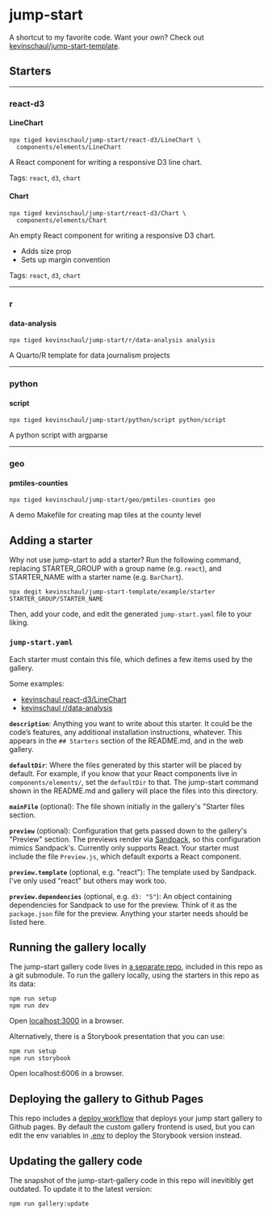 # jump-start

A shortcut to my favorite code. Want your own? Check out
[kevinschaul/jump-start-template](https://github.com/kevinschaul/jump-start-template).

## Starters

---

### react-d3

#### LineChart

```
npx tiged kevinschaul/jump-start/react-d3/LineChart \
  components/elements/LineChart
```

A React component for writing a responsive D3 line chart.

Tags: `react`, `d3`, `chart`

#### Chart

```
npx tiged kevinschaul/jump-start/react-d3/Chart \
  components/elements/Chart
```

An empty React component for writing a responsive D3 chart.

* Adds size prop
* Sets up margin convention

Tags: `react`, `d3`, `chart`

---

### r

#### data-analysis

```
npx tiged kevinschaul/jump-start/r/data-analysis analysis
```

A Quarto/R template for data journalism projects

---

### python

#### script

```
npx tiged kevinschaul/jump-start/python/script python/script
```

A python script with argparse

---

### geo

#### pmtiles-counties

```
npx tiged kevinschaul/jump-start/geo/pmtiles-counties geo
```

A demo Makefile for creating map tiles at the county level


## Adding a starter

Why not use jump-start to add a starter? Run the following command, replacing
STARTER_GROUP with a group name (e.g. `react`), and STARTER_NAME with a
starter name (e.g. `BarChart`).

    npx degit kevinschaul/jump-start-template/example/starter STARTER_GROUP/STARTER_NAME

Then, add your code, and edit the generated `jump-start.yaml` file to your liking.

### `jump-start.yaml`

Each starter must contain this file, which defines a few items used by the
gallery.

Some examples:

- [kevinschaul react-d3/LineChart](https://github.com/kevinschaul/jump-start/blob/main/react-d3/LineChart/jump-start.yaml)
- [kevinschaul r/data-analysis](https://github.com/kevinschaul/jump-start/blob/main/r/data-analysis/jump-start.yaml)

**`description`**: Anything you want to write about this starter. It could be
the code’s features, any additional installation instructions, whatever. This
appears in the `## Starters` section of the README.md, and in the web gallery.

**`defaultDir`**: Where the files generated by this starter will be placed by
default. For example, if you know that your React components live in
`components/elements/`, set the `defaultDir` to that. The jump-start command
shown in the README.md and gallery will place the files into this directory.

**`mainFile`** (optional): The file shown initially in the gallery's "Starter files
section.

**`preview`** (optional): Configuration that gets passed down to the gallery's
"Preview" section. The previews render via
[Sandpack](https://sandpack.codesandbox.io/docs/getting-started/usage), so this
configuration mimics Sandpack's. Currently only supports React. Your starter
must include the file `Preview.js`, which default exports a React component.

**`preview.template`** (optional, e.g. "react"): The template used by Sandpack.
I've only used "react" but others may work too.

**`preview.dependencies`** (optional, e.g. `d3: "5"`): An object containing
dependencies for Sandpack to use for the preview. Think of it as the
`package.json` file for the preview. Anything your starter needs should be
listed here.

  
## Running the gallery locally

The jump-start gallery code lives in [a separate
repo](https://github.com/kevinschaul/jump-start-gallery),
included in this repo as a git submodule. To run the gallery
locally, using the starters in this repo as its data:

    npm run setup
    npm run dev

Open [localhost:3000](localhost:3000) in a browser.

Alternatively, there is a Storybook presentation that you can use:

    npm run setup
    npm run storybook

Open localhost:6006 in a browser.

## Deploying the gallery to Github Pages

This repo includes a [deploy workflow](.github/workflows/deploy.yml) that
deploys your jump start gallery to Github pages. By default the custom
gallery frontend is used, but you can edit the env variables in
[.env](.env) to deploy the Storybook version instead.

## Updating the gallery code

The snapshot of the jump-start-gallery code in this repo will
inevitibly get outdated. To update it to the latest version:

    npm run gallery:update
 
